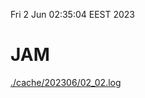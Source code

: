 Fri  2 Jun 02:35:04 EEST 2023
# JAM
<a href='./cache/202306/02_02.log'>./cache/202306/02_02.log</a>
